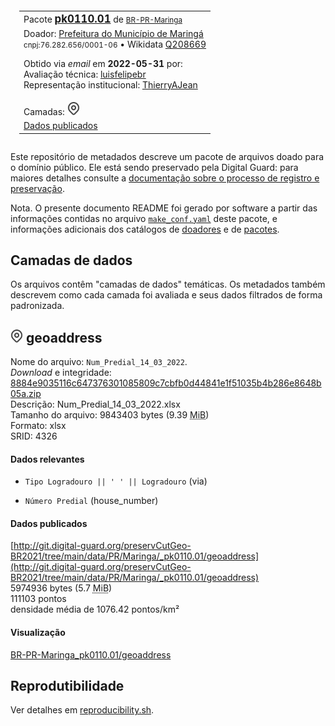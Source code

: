 <aside>
<table align="right" style="padding: 1em">
<tr><td>Pacote <a target="_git" title="link canônico para o git deste pacote" href="http://git.digital-guard.org/preserv-BR/blob/main/data/PR/Maringa/_pk0110.01"><big><b>pk0110.01</b></big></a> de <small><a target="_osmcodes" title="Jurisdição" href="https://osm.codes/BR-PR-Maringa">BR-PR-Maringa</a></small>
</td></tr>
<tr><td>
Doador: <a rel="external" target="_doador" href="NA">Prefeitura do Município de Maringá</a><br/>
<small>cnpj:76.282.656/0001-06</small> • Wikidata <a rel="external" target="_doador" title="link descritor Wikidata do doador" href="https://www.wikidata.org/wiki/Q208669">Q208669</a></small><br/>

Obtido via <i>email</i> em <b>2022-05-31</b> por:<br/>
 Avaliação técnica: <a rel="external" target="_gitPerson" title="usuário Git" href="https://github.com/luisfelipebr">luisfelipebr</a><br/>
 Representação institucional: <a rel="external" target="_gitPerson" title="usuário Git" href="https://github.com/ThierryAJean">ThierryAJean</a><br/>
</td></tr>
<tr><td>Camadas: <a title="geoaddress" href="#-geoaddress"><img src="https://raw.githubusercontent.com/digital-guard/preserv/main/docs/assets/layerIcon-geoaddress.png" alt="geoaddress" width="20"/></a> </td></tr>
<tr><td><a href="http://git.digital-guard.org/preservCutGeo-BR2021/tree/main/data/PR/Maringa/_pk0110.01">Dados publicados</a></td></tr>
</table>
</aside>

<section>

Este repositório de metadados descreve um pacote de arquivos doado para o domínio público. Ele está sendo preservado pela Digital Guard: para maiores detalhes consulte a [documentação sobre o processo de registro e preservação](https://git.digital-guard.org/preserv/tree/main/docs).

Nota. O presente documento README foi gerado por software a partir das informações contidas no arquivo [`make_conf.yaml`](make_conf.yaml) deste pacote, e informações adicionais dos catálogos de [doadores](https://git.digital-guard.org/preserv-BR/blob/main/data/donor.csv) e de [pacotes](https://git.digital-guard.org/preserv-BR/blob/main/data/donatedPack.csv).

# Camadas de dados

Os arquivos contêm "camadas de dados" temáticas. Os metadados também descrevem como cada camada foi avaliada e seus dados filtrados de forma padronizada.

## <img src="https://raw.githubusercontent.com/digital-guard/preserv/main/docs/assets/layerIcon-geoaddress.png" alt="geoaddress" width="20"/> geoaddress

Nome do arquivo: `Num_Predial_14_03_2022`.<br/>*Download* e integridade: [8884e9035116c647376301085809c7cbfb0d44841e1f51035b4b286e8648b05a.zip](http://dl.digital-guard.org/8884e9035116c647376301085809c7cbfb0d44841e1f51035b4b286e8648b05a.zip)<br/>Descrição: Num_Predial_14_03_2022.xlsx<br/>Tamanho do arquivo: 9843403 bytes (9.39 <abbr title="mebibyte">MiB</abbr>)<br/>Formato: xlsx<br/>SRID: 4326

#### Dados relevantes
* `Tipo Logradouro || ' ' || Logradouro` (via)

* `Número Predial` (house_number)

#### Dados publicados
[http://git.digital-guard.org/preservCutGeo-BR2021/tree/main/data/PR/Maringa/_pk0110.01/geoaddress](http://git.digital-guard.org/preservCutGeo-BR2021/tree/main/data/PR/Maringa/_pk0110.01/geoaddress)<br/>5974936 bytes (5.7 <abbr title="mebibyte">MiB</abbr>)<br/>111103 pontos<br/>densidade média de 1076.42 pontos/km²

#### Visualização
[BR-PR-Maringa_pk0110.01/geoaddress](https://viz.addressforall.org/BR-PR-Maringa_pk0110.01/geoaddress)

</section>
<section>

# Reprodutibilidade

Ver detalhes em [reproducibility.sh](reproducibility.sh).

</section>

